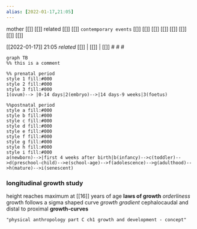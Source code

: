 ```yaml
---
alias: [2022-01-17,21:05]
---
```

 mother [[]] [[]]
 related [[]] [[]]
 `contemporary events` [[]] [[]] [[]] [[]] [[]] [[]] [[]] [[]]

[[2022-01-17]] 21:05 _related_ [[]] | [[]] | [[]] # # #

```mermaid
graph TB
%% this is a comment

%% prenatal period
style 1 fill:#000
style 2 fill:#000
style 3 fill:#000
1(ovum)--> |0-14 days|2(embryo)-->|14 days-9 weeks|3(foetus)

%%postnatal period
style a fill:#000
style b fill:#000
style c fill:#000
style d fill:#000
style e fill:#000
style f fill:#000
style g fill:#000
style h fill:#000
style i fill:#000
a(newborn)-->|first 4 weeks after birth|b(infancy)-->c(toddler)-->d(preschool-child)-->e(school-age)-->f(adolescence)-->g(adulthood)-->h(mature)-->i(senescent)

```
### longitudinal growth study
height reaches maximum at [[16]] years of age
**laws of growth**
*orderliness*
growth follows a sigma shaped curve
*growth gradient*
cephalocaudal and distal to proximal
**growth-curves**
```query
"physical anthropology part C ch1 growth and development - concept"
```